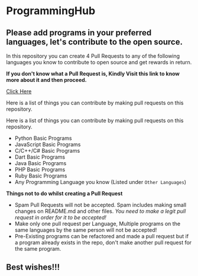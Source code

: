 # ProgrammingHub
## Please add programs in your preferred languages, let's contribute to the open source.


In this repository you can create 4 Pull Requests to any of the following languages you know to contribute to open source and get rewards in return.

**If you don't know what a Pull Request is, Kindly Visit this link to know more about it and then proceed.**

[Click Here](https://opensource.com/article/19/7/create-pull-request-github)

Here is a list of things you can contribute by making pull requests on this repository.

Here is a list of things you can contribute by making pull requests on this repository.
- Python Basic Programs
- JavaScript Basic Programs 
- C/C++/C# Basic Programs
- Dart Basic Programs
- Java Basic Programs
- PHP Basic Programs
- Ruby Basic Programs
- Any Programming Language you know (Listed under `Other Languages`)

**Things not to do whilst creating a Pull Request**
- Spam Pull Requests will not be accepted. Spam includes making small changes on README.md and other files. _You need to make a legit pull request in order for it to be accepted!_
- Make only one pull request per Language, Multiple programs on the same languages by the same person will not be accepted!
- Pre-Existing programs can be refactored and made a pull request but if a program already exists in the repo, don't make another pull request for the same program.

## Best wishes!!!
